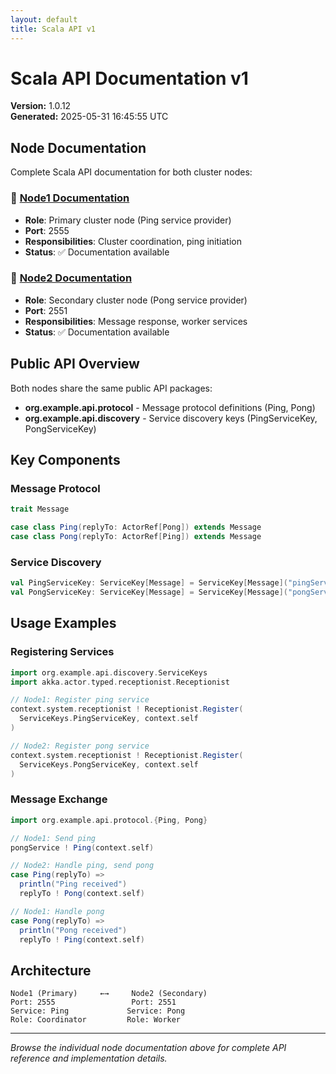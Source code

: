 ```yaml
---
layout: default
title: Scala API v1
---
```


# Scala API Documentation v1

**Version:** 1.0.12  
**Generated:** 2025-05-31 16:45:55 UTC

## Node Documentation

Complete Scala API documentation for both cluster nodes:

### 🔧 [Node1 Documentation](./node1/)
- **Role**: Primary cluster node (Ping service provider)
- **Port**: 2555
- **Responsibilities**: Cluster coordination, ping initiation
- **Status**: ✅ Documentation available

### 🔧 [Node2 Documentation](./node2/)
- **Role**: Secondary cluster node (Pong service provider)
- **Port**: 2551  
- **Responsibilities**: Message response, worker services
- **Status**: ✅ Documentation available

## Public API Overview

Both nodes share the same public API packages:

- **org.example.api.protocol** - Message protocol definitions (Ping, Pong)
- **org.example.api.discovery** - Service discovery keys (PingServiceKey, PongServiceKey)

## Key Components

### Message Protocol
```scala
trait Message

case class Ping(replyTo: ActorRef[Pong]) extends Message
case class Pong(replyTo: ActorRef[Ping]) extends Message
```

### Service Discovery
```scala
val PingServiceKey: ServiceKey[Message] = ServiceKey[Message]("pingService")
val PongServiceKey: ServiceKey[Message] = ServiceKey[Message]("pongService")
```

## Usage Examples

### Registering Services
```scala
import org.example.api.discovery.ServiceKeys
import akka.actor.typed.receptionist.Receptionist

// Node1: Register ping service
context.system.receptionist ! Receptionist.Register(
  ServiceKeys.PingServiceKey, context.self
)

// Node2: Register pong service  
context.system.receptionist ! Receptionist.Register(
  ServiceKeys.PongServiceKey, context.self
)
```

### Message Exchange
```scala
import org.example.api.protocol.{Ping, Pong}

// Node1: Send ping
pongService ! Ping(context.self)

// Node2: Handle ping, send pong
case Ping(replyTo) =>
  println("Ping received")
  replyTo ! Pong(context.self)

// Node1: Handle pong
case Pong(replyTo) =>
  println("Pong received")  
  replyTo ! Ping(context.self)
```

## Architecture

```
Node1 (Primary)     ←→     Node2 (Secondary)
Port: 2555                 Port: 2551
Service: Ping             Service: Pong
Role: Coordinator         Role: Worker
```

---

*Browse the individual node documentation above for complete API reference and implementation details.*
